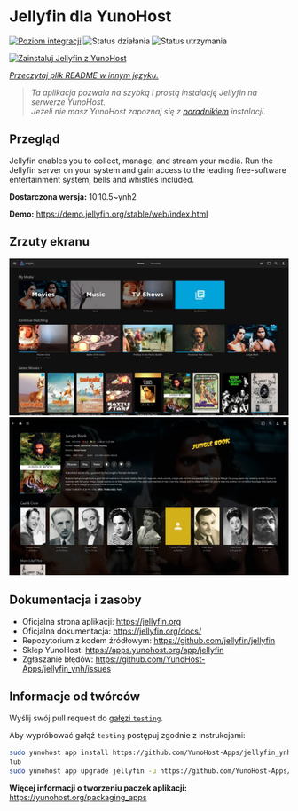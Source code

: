 <!--
To README zostało automatycznie wygenerowane przez <https://github.com/YunoHost/apps/tree/master/tools/readme_generator>
Nie powinno być ono edytowane ręcznie.
-->

# Jellyfin dla YunoHost

[![Poziom integracji](https://apps.yunohost.org/badge/integration/jellyfin)](https://ci-apps.yunohost.org/ci/apps/jellyfin/)
![Status działania](https://apps.yunohost.org/badge/state/jellyfin)
![Status utrzymania](https://apps.yunohost.org/badge/maintained/jellyfin)

[![Zainstaluj Jellyfin z YunoHost](https://install-app.yunohost.org/install-with-yunohost.svg)](https://install-app.yunohost.org/?app=jellyfin)

*[Przeczytaj plik README w innym języku.](./ALL_README.md)*

> *Ta aplikacja pozwala na szybką i prostą instalację Jellyfin na serwerze YunoHost.*  
> *Jeżeli nie masz YunoHost zapoznaj się z [poradnikiem](https://yunohost.org/install) instalacji.*

## Przegląd

Jellyfin enables you to collect, manage, and stream your media. Run the Jellyfin server on your system and gain access to the leading free-software entertainment system, bells and whistles included.


**Dostarczona wersja:** 10.10.5~ynh2

**Demo:** <https://demo.jellyfin.org/stable/web/index.html>

## Zrzuty ekranu

![Zrzut ekranu z Jellyfin](./doc/screenshots/jellyfin-1.jpg)
![Zrzut ekranu z Jellyfin](./doc/screenshots/jellyfin-2.jpg)

## Dokumentacja i zasoby

- Oficjalna strona aplikacji: <https://jellyfin.org>
- Oficjalna dokumentacja: <https://jellyfin.org/docs/>
- Repozytorium z kodem źródłowym: <https://github.com/jellyfin/jellyfin>
- Sklep YunoHost: <https://apps.yunohost.org/app/jellyfin>
- Zgłaszanie błędów: <https://github.com/YunoHost-Apps/jellyfin_ynh/issues>

## Informacje od twórców

Wyślij swój pull request do [gałęzi `testing`](https://github.com/YunoHost-Apps/jellyfin_ynh/tree/testing).

Aby wypróbować gałąź `testing` postępuj zgodnie z instrukcjami:

```bash
sudo yunohost app install https://github.com/YunoHost-Apps/jellyfin_ynh/tree/testing --debug
lub
sudo yunohost app upgrade jellyfin -u https://github.com/YunoHost-Apps/jellyfin_ynh/tree/testing --debug
```

**Więcej informacji o tworzeniu paczek aplikacji:** <https://yunohost.org/packaging_apps>
